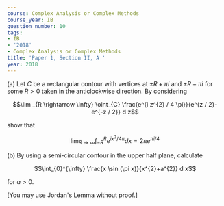 ```yaml
---
course: Complex Analysis or Complex Methods
course_year: IB
question_number: 10
tags:
- IB
- '2018'
- Complex Analysis or Complex Methods
title: 'Paper 1, Section II, A '
year: 2018
---
```




(a) Let $C$ be a rectangular contour with vertices at $\pm R+\pi i$ and $\pm R-\pi i$ for some $R>0$ taken in the anticlockwise direction. By considering

$$\lim _{R \rightarrow \infty} \oint_{C} \frac{e^{i z^{2} / 4 \pi}}{e^{z / 2}-e^{-z / 2}} d z$$

show that

$$\lim _{R \rightarrow \infty} \int_{-R}^{R} e^{i x^{2} / 4 \pi} d x=2 \pi e^{\pi i / 4}$$

(b) By using a semi-circular contour in the upper half plane, calculate

$$\int_{0}^{\infty} \frac{x \sin (\pi x)}{x^{2}+a^{2}} d x$$

for $a>0$.

[You may use Jordan's Lemma without proof.]